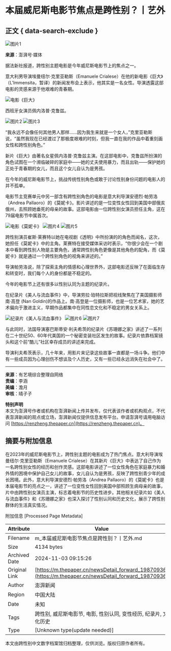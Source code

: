 # 本届威尼斯电影节焦点是跨性别？丨艺外

## 正文 { data-search-exclude }


![图片1](https://image.thepaper.cn/publish/interaction/image/3/849/77.png)

**来源**：澎湃号·媒体

据法新社报道，跨性别主题电影是今年威尼斯电影节上的焦点之一。

意大利男导演埃曼纽尔·克里亚勒斯（Emanuele Crialese）在他的新电影《巨大》（L'Immensita，暂译）的新闻发布会上表示，他其实是一名女性。导演透露这部电影的灵感来源于他艰难的青春期。

![电影《巨大》](https://imagepphcloud.thepaper.cn/pph/image/215/652/537.jpg)

西班牙女演员佩内洛普·克鲁兹。

![图片2](https://imagepphcloud.thepaper.cn/pph/image/215/652/538.jpg)
![图片3](https://imagepphcloud.thepaper.cn/pph/image/215/652/539.jpg)

“我永远不会像任何其他男人那样......因为我生来就是一个女人，”克里亚勒斯说，“虽然我现在已经渡过了那极度艰难的时刻，但我一直在我的作品中着重刻画女性和跨性别角色。”

新片《巨大》由著名女星佩内洛普·克鲁兹主演。在这部电影中，克鲁兹所扮演的角色试图在一个濒临破碎的家庭中——她的丈夫使用暴力，而且出轨——保护她的正处于青春期的女儿，而且这个女儿自认为是男孩。

在今年的威尼斯电影节上，挑战传统性别角色或敢于讨论性别身份问题的电影人的并不孤单。

电影节主竞赛单元中另一部含有跨性别角色的电影是意大利导演安德烈·帕劳洛（Andrea Pallaoro）的《莫妮卡》。影片讲述的是一位变性女性回到美国中部俄亥俄州，去照顾她垂死的母亲的故事。这部电影由一位跨性别女演员担任主角，这在79届电影节中属首次。

![电影《莫妮卡》](https://imagepphcloud.thepaper.cn/pph/image/215/652/540.jpg)
![图片4](https://imagepphcloud.thepaper.cn/pph/image/215/652/541.jpg)
![图片5](https://imagepphcloud.thepaper.cn/pph/image/215/652/542.jpg)

跨性别演员崔斯·莱赛特以她在电视剧《透明》中所扮演的的角色而闻名，这次，她担任《莫妮卡》中的主角。莱赛特在接受媒体采访时表示，“你很少会在一个剧本中看到跨性别人物是主要角色，通常跨性别角色更像是其他角色的配角，而《莫妮卡》就是通过一个跨性别角色的视角来讲述的。”

导演帕劳洛说，除了探索主角的情感和心理世界外，这部电影还反映了在面临生存和转变时，我们每个人的身份都是不稳定的。

今年的电影节上还有很多以性别认同为主题的纪录片。

在纪录片《美人与流血事件》中，导演劳拉·珀特拉斯把视线聚焦在了美国摄影师南·高登 (Nan Goldin)的作品上。南·高登是一位摄影师，也是一位艺术家，她的艺术偏向于激进主义，早期作品都集中在同性恋文化和不稳定的男女关系上。

![纪录片《美人与流血事件》](https://imagepphcloud.thepaper.cn/pph/image/215/652/543.jpg)
![图片6](https://imagepphcloud.thepaper.cn/pph/image/215/652/544.jpg)
![图片7](https://imagepphcloud.thepaper.cn/pph/image/215/652/545.jpg)

与此同时，法国导演塞巴斯蒂安·利夫希茨的纪录片《苏珊娜之家》讲述了一系列在二十世纪50、60年代美国的一个秘密变装社区发生的故事。纪录片依靠档案镜头和这个前“酷儿”社区幸存成员的讲述来完成。

导演利夫希茨表示，几十年来，用影片来记录这些故事一直都是一场斗争。他们中有一些成员因为心理创伤不想谈及个人历史，又有一些已经永远消失在社会中了。

---

**来源**：有艺境综合整理自网络   
**责编**：李涵  
**美编**：澹月  
**审核**：晴子子  

**特别声明**  
本文为澎湃号作者或机构在澎湃新闻上传并发布，仅代表该作者或机构观点，不代表澎湃新闻的观点或立场，澎湃新闻仅提供信息发布平台。申请澎湃号请用电脑访问 [https://renzheng.thepaper.cn](https://renzheng.thepaper.cn)。

## 摘要与附加信息

<!-- tcd_abstract -->
在2023年的威尼斯电影节上，跨性别主题的电影成为了热门焦点。意大利导演埃曼纽尔·克里亚勒斯（Emanuele Crialese）在其新片《巨大》中表达了自己作为一名跨性别女性的经历和创作灵感。这部电影讲述了一位女性角色在家庭暴力和婚外情的困境中保护自己女儿的故事，女儿自认为是男孩，反映了跨性别青少年的成长困境。此外，意大利导演安德烈·帕劳洛（Andrea Pallaoro）的《莫妮卡》也是本届电影节的亮点之一，讲述了一位变性女性回到美国中部照顾生病母亲的故事，片中由跨性别女演员主演，标志着电影节的历史性进步。其他相关纪录片如《美人与流血事件》和《苏珊娜之家》也深入探讨了性别认同和历史文化，展示了跨性别群体的生活真实情况。
<!-- tcd_abstract_end -->

附加信息 [Processed Page Metadata]

| Attribute       | Value                                  |
|-----------------|----------------------------------------|
| Filename        | m_本届威尼斯电影节焦点是跨性别？丨艺外.md                             |
| Size            | 4134 bytes                           |
| Archived Date   | 2024-11-03 09:15:26                             |
| Original Link   | [https://m.thepaper.cn/newsDetail_forward_19870936](https://m.thepaper.cn/newsDetail_forward_19870936)                       |
| Author          | 澎湃新闻                               |
| Region          | 中国大陆                               |
| Date            | 未知                                 |
| Tags            | 跨性别, 威尼斯电影节, 电影, 性别认同, 变性经历, 纪录片, 文化历史                                 |
| Type            | [Unknown type(update needed)]                                 |
<!-- tcd_table_end -->

本文由跨性别中文数字档案馆归档整理，仅供浏览。版权归原作者所有。

